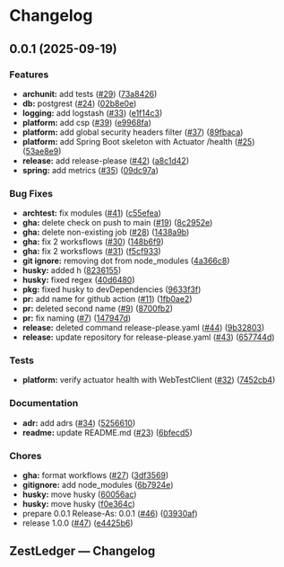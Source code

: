 # Changelog

## 0.0.1 (2025-09-19)


### Features

* **archunit:** add tests ([#29](https://github.com/MariuszKam/zest-ledger/issues/29)) ([73a8426](https://github.com/MariuszKam/zest-ledger/commit/73a8426e8818649e86ba9cb022950a7a9bee963e))
* **db:** postgrest ([#24](https://github.com/MariuszKam/zest-ledger/issues/24)) ([02b8e0e](https://github.com/MariuszKam/zest-ledger/commit/02b8e0e9909445612a151f6e84009d494f560fd8))
* **logging:** add logstash ([#33](https://github.com/MariuszKam/zest-ledger/issues/33)) ([e1f14c3](https://github.com/MariuszKam/zest-ledger/commit/e1f14c35687aa05f0c88ce92026db69dbf484dab))
* **platform:** add csp ([#39](https://github.com/MariuszKam/zest-ledger/issues/39)) ([e9968fa](https://github.com/MariuszKam/zest-ledger/commit/e9968fa05d600baa5be758f686e2248b1880a026))
* **platform:** add global security headers filter ([#37](https://github.com/MariuszKam/zest-ledger/issues/37)) ([89fbaca](https://github.com/MariuszKam/zest-ledger/commit/89fbacab4722a0eed428435d4e321b818e1e105b))
* **platform:** add Spring Boot skeleton with Actuator /health ([#25](https://github.com/MariuszKam/zest-ledger/issues/25)) ([53ae8e9](https://github.com/MariuszKam/zest-ledger/commit/53ae8e92b3786fd8e079a1c18c950269fe892783))
* **release:** add release-please ([#42](https://github.com/MariuszKam/zest-ledger/issues/42)) ([a8c1d42](https://github.com/MariuszKam/zest-ledger/commit/a8c1d42e1397b98bddf0ee66f5fa62b2653ee06c))
* **spring:** add metrics ([#35](https://github.com/MariuszKam/zest-ledger/issues/35)) ([09dc97a](https://github.com/MariuszKam/zest-ledger/commit/09dc97ae1d3e3f39ac5b5e9196c962d1063f3eda))


### Bug Fixes

* **archtest:** fix modules ([#41](https://github.com/MariuszKam/zest-ledger/issues/41)) ([c55efea](https://github.com/MariuszKam/zest-ledger/commit/c55efea17f5e603d79704be7787315dacd78d4d2))
* **gha:** delete check on push to main ([#19](https://github.com/MariuszKam/zest-ledger/issues/19)) ([8c2952e](https://github.com/MariuszKam/zest-ledger/commit/8c2952e747583f264e67711437a1c0776d6f8d51))
* **gha:** delete non-existing job ([#28](https://github.com/MariuszKam/zest-ledger/issues/28)) ([1438a9b](https://github.com/MariuszKam/zest-ledger/commit/1438a9bf3b500e28fe9026a28963212a757cae89))
* **gha:** fix 2 worksflows ([#30](https://github.com/MariuszKam/zest-ledger/issues/30)) ([148b6f9](https://github.com/MariuszKam/zest-ledger/commit/148b6f9874ba640a93b99a75d248dda17572c0a8))
* **gha:** fix 2 worksflows ([#31](https://github.com/MariuszKam/zest-ledger/issues/31)) ([f5cf933](https://github.com/MariuszKam/zest-ledger/commit/f5cf9336cb12f6709ee3d950ea479a4fc688717c))
* **git ignore:** removing dot from node_modules ([4a366c8](https://github.com/MariuszKam/zest-ledger/commit/4a366c8b1ce18f70b86efee521ad439993135b94))
* **husky:** added h ([8236155](https://github.com/MariuszKam/zest-ledger/commit/8236155347d41b2039e403fe5ed2a3e8b2364949))
* **husky:** fixed regex ([40d6480](https://github.com/MariuszKam/zest-ledger/commit/40d6480f60168e0faee33cec74242f7ae6a8ff14))
* **pkg:** fixed husky to devDependencies ([9633f3f](https://github.com/MariuszKam/zest-ledger/commit/9633f3ffee91d1aca3335d6740c68968aa868a42))
* **pr:** add name for github action ([#11](https://github.com/MariuszKam/zest-ledger/issues/11)) ([1fb0ae2](https://github.com/MariuszKam/zest-ledger/commit/1fb0ae2dedb5d144ce5d65f1e635a42214805bb6))
* **pr:** deleted second name ([#9](https://github.com/MariuszKam/zest-ledger/issues/9)) ([8700fb2](https://github.com/MariuszKam/zest-ledger/commit/8700fb238b612f7c84b98d7f2dd6bb04b22f2e2d))
* **pr:** fix naming ([#7](https://github.com/MariuszKam/zest-ledger/issues/7)) ([147947d](https://github.com/MariuszKam/zest-ledger/commit/147947d1e2ba4d7e399b31a4f8ad03d11b6dbef0))
* **release:** deleted command release-please.yaml ([#44](https://github.com/MariuszKam/zest-ledger/issues/44)) ([9b32803](https://github.com/MariuszKam/zest-ledger/commit/9b328030a62ee47acce97a6b98e99182a85e0696))
* **release:** update repository for release-please.yaml ([#43](https://github.com/MariuszKam/zest-ledger/issues/43)) ([657744d](https://github.com/MariuszKam/zest-ledger/commit/657744d0b0acf572386425d2c3b58c863bf7539f))


### Tests

* **platform:** verify actuator health with WebTestClient ([#32](https://github.com/MariuszKam/zest-ledger/issues/32)) ([7452cb4](https://github.com/MariuszKam/zest-ledger/commit/7452cb4994e8c92c15ae047a6858cb53733acbf7))


### Documentation

* **adr:** add adrs ([#34](https://github.com/MariuszKam/zest-ledger/issues/34)) ([5256610](https://github.com/MariuszKam/zest-ledger/commit/525661082a080eb892bb44b8d2a683841d9dfce4))
* **readme:** update README.md ([#23](https://github.com/MariuszKam/zest-ledger/issues/23)) ([6bfecd5](https://github.com/MariuszKam/zest-ledger/commit/6bfecd50930638bb3b76740bf797a15878a3c80a))


### Chores

* **gha:** format workflows ([#27](https://github.com/MariuszKam/zest-ledger/issues/27)) ([3df3569](https://github.com/MariuszKam/zest-ledger/commit/3df3569d920acb2e1525ff6cd3b420dbe9a4b67e))
* **gitignore:** add node_modules ([6b7924e](https://github.com/MariuszKam/zest-ledger/commit/6b7924eec26bf1eb28f7288a51b5ca413db1fa72))
* **husky:** move husky ([60056ac](https://github.com/MariuszKam/zest-ledger/commit/60056accbb7c7ff6bc42a30325c42ea84424748c))
* **husky:** move husky ([f0e364c](https://github.com/MariuszKam/zest-ledger/commit/f0e364c5965bd3de3cc578a34acb97d11eccbc4f))
* prepare 0.0.1 Release-As: 0.0.1 ([#46](https://github.com/MariuszKam/zest-ledger/issues/46)) ([03930af](https://github.com/MariuszKam/zest-ledger/commit/03930af260d8c28e147f52951ef360caeb47b554))
* release 1.0.0 ([#47](https://github.com/MariuszKam/zest-ledger/issues/47)) ([e4425b6](https://github.com/MariuszKam/zest-ledger/commit/e4425b65aa1f1cf44929c0098f551e8bb47098a0))

## ZestLedger — Changelog
